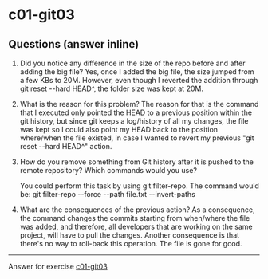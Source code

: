 # c01-git03

## Questions (answer inline)

1. Did you notice any difference in the size of the repo before and after adding the big file?
   Yes, once I added the big file, the size jumped from a few KBs to 20M. However, even though I reverted the addition through git reset --hard HEAD^, the folder size was kept at 20M.

2. What is the reason for this problem?
   The reason for that is the command that I executed only pointed the HEAD to a previous position within the git history, but since git keeps a log/history of all my changes, the file was kept so I could also point my HEAD back to the position where/when the file existed, in case I wanted to revert my previous "git reset --hard HEAD^" action.

3. How do you remove something from Git history after it is pushed to the remote repository? Which commands would you use?

   You could perform this task by using git filter-repo.
   The command would be: git filter-repo --force --path file.txt --invert-paths

4. What are the consequences of the previous action?
   As a consequence, the command changes the commits starting from when/where the file was added, and therefore, all developers that are working on the same project, will have to pull the changes. Another consequence is that there's no way to roll-back this operation. The file is gone for good.

---

Answer for exercise [c01-git03](https://github.com/devopsacademyau/academy/blob/23cc1dfa31e85651e3cdc1b0ef38da21518841ba/classes/01class/exercises/c01-git03/README.md)

